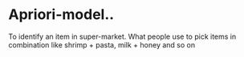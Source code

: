 # Apriori-model..
To identify an item in super-market. What people use to pick items in combination like shrimp + pasta, milk + honey and so on
